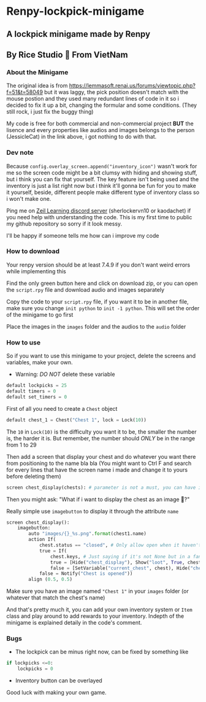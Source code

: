 # Renpy-lockpick-minigame
## A lockpick minigame made by Renpy
## By Rice Studio 🍙 From VietNam

### About the Minigame
The original idea is from https://lemmasoft.renai.us/forums/viewtopic.php?f=51&t=58049 but it was laggy, the pick position doesn't match with the mouse postion and they used many redundant lines of code in it so i decided to fix it up a bit, changing the formular and some conditions. (They still rock, i just fix the buggy thing)

My code is free for both commercial and non-commercial project **BUT** the lisence and every properties like audios and images belongs to the person (JessicleCat) in the link above, i got nothing to do with that.

### Dev note
Because `config.overlay_screen.append("inventory_icon")` wasn't work for me so the screen code might be a bit clumsy with hiding and showing stuff, but i think you can fix that yourself. The key feature isn't being used and the inventory is just a list right now but i think it'll gonna be fun for you to make it yourself, beside, different people make different type of inventory class so i won't make one.

Ping me on [Zeil Learning discord server](https://discord.gg/BNEMkv3W) (sherlockervn10 or kaodachet) if you need help with understanding the code. This is my first time to public my github repository so sorry if it look messy.

I'll be happy if someone tells me how can i improve my code

### How to download
Your renpy version should be at least 7.4.9 if you don't want weird errors while implementing this

Find the only green button here and click on download zip, or you can open the `script.rpy` file and download audio and images separately

Copy the code to your `script.rpy` file, if you want it to be in another file, make sure you change `init python` to `init -1 python`. This will set the order of the minigame to go first

Place the images in the `images` folder and the audios to the `audio` folder

### How to use
So if you want to use this minigame to your project, delete the screens and variables, make your own.

- Warning: *DO NOT* delete these variable
```python
default lockpicks = 25
default timers = 0
default set_timers = 0
```

First of all you need to create a `Chest` object

```python
default chest_1 = Chest("Chest 1", lock = Lock(10))
```
The `10` in `Lock(10)` is the difficulty you want it to be, the smaller the number is, the harder it is. But remember, the number should *ONLY* be in the range from 1 to 29

Then add a screen that display your chest and do whatever you want there from positioning to the name bla bla (You might want to Ctrl F and search for every lines that have the screen name i made and change it to yours before deleting them)
```python
screen chest_display(chests): # parameter is not a must, you can have it or not
```
Then you might ask: "What if i want to display the chest as an image 🤔?"

Really simple use `imagebutton` to display it through the attribute `name`
```python
screen chest_display():
    imagebutton:
        auto "images/{}_%s.png".format(chest1.name)
        action If(
            chest.status == "closed", # Only allow open when it haven't been opened
            true = If(
                chest.keys, # Just saying if it's not None but in a fancy way
                true = [Hide("chest_display"), Show("loot", True, chest)],
                false = [SetVariable("current_chest", chest), Hide("chest_display"), ShowMenu("lock_picking", chest.lock)]),
            false = Notify("Chest is opened"))
        align (0.5, 0.5)
```
Make sure you have an image named `"Chest 1"` in your `images` folder (or whatever that match the chest's name)

And that's pretty much it, you can add your own inventory system or `Item` class and play around to add rewards to your inventory. Indepth of the minigame is explained detaily in the code's comment.

### Bugs
- The lockpick can be minus right now, can be fixed by something like
```python
if lockpicks <=0:
    lockpicks = 0
```
- Inventory button can be overlayed 

Good luck with making your own game.
